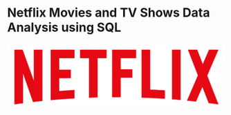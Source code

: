 # Netflix Movies and TV Shows Data Analysis using SQL
![logo](https://github.com/IamSaurabh7905/netflix_sql_project/blob/main/logo.png)

